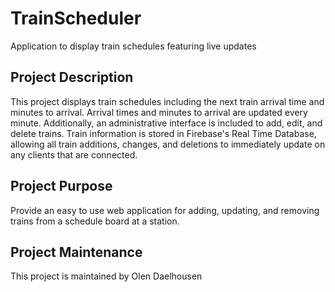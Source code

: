 # TrainScheduler
Application to display train schedules featuring live updates

## Project Description
This project displays train schedules including the next train arrival time and minutes to arrival. Arrival times and minutes to arrival are updated every minute. Additionally, an administrative interface is included to add, edit, and delete trains. Train information is stored in Firebase's Real Time Database, allowing all train additions, changes, and deletions to immediately update on any clients that are connected.

## Project Purpose
Provide an easy to use web application for adding, updating, and removing trains from a schedule board at a station. 

## Project Maintenance
This project is maintained by Olen Daelhousen